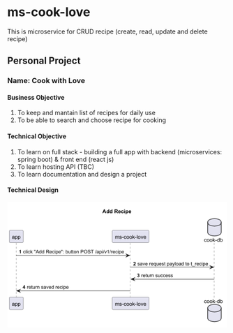 # ms-cook-love
This is microservice for CRUD recipe (create, read, update and delete recipe)

## Personal Project 
### Name: Cook with Love

#### Business Objective
1. To keep and mantain list of recipes for daily use
2. To be able to search and choose recipe for cooking

#### Technical Objective
1. To learn on full stack - building a full app with backend (microservices: spring boot) & front end (react js)
2. To learn hosting API (TBC)
3. To learn documentation and design a project

#### Technical Design

![alt](src/main/diagram/sequence_diagram/output/add-recipe.png)